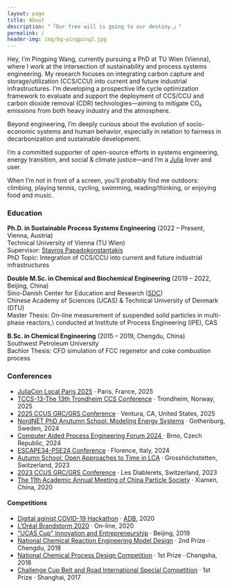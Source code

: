 ```yaml
---
layout: page
title: About
description: "「Our free will is going to our destiny.」"
permalink: /
header-img: img/bg-pingping2.jpg 
---
```

Hey, I’m Pingping Wang, currently pursuing a PhD at TU Wien (Vienna), where I work at the intersection of sustainability and process systems engineering. My research focuses on integrating carbon capture and storage/utilization (CCS/CCU) into current and future industrial infrastructures. I’m developing a prospective life cycle optimization framework to evaluate and support the deployment of CCS/CCU and carbon dioxide removal (CDR) technologies—aiming to mitigate CO₂ emissions from both heavy industry and the atmosphere.

Beyond engineering, I’m deeply curious about the evolution of socio-economic systems and human behavior, especially in relation to fairness in decarbonization and sustainable development.

I’m a committed supporter of open-source efforts in systems engineering, energy transition, and social & climate justice—and I’m a [Julia](https://julialang.org/) lover and user.

When I’m not in front of a screen, you’ll probably find me outdoors: climbing, playing tennis, cycling, swimming, reading/thinking, or enjoying food and music.
### Education
**Ph.D. in Sustainable Process Systems Engineering** (2022 – Present, Vienna, Austria)  
Technical University of Vienna (TU Wien) <br>
Supervisor: [Stavros Papadokonstantakis](https://scholar.google.com/citations?hl=en&user=iILdo5cAAAAJ) <br>
PhD Topic: Integration of CCS/CCU into current and future industrial infrastructures <br>



**Double M.Sc. in Chemical and Biochemical Engineering** (2019 – 2022, Beijing, China)  
Sino-Danish Center for Education and Research ([SDC](https://sdc.university/)) <br>
Chinese Academy of Sciences (UCAS) & Technical University of Denmark (DTU) <br>
Master Thesis: On-line measurement of suspended solid particles in multi-phase reactors,\\
conducted at Institute of Process Engineering (IPE), CAS <br>


**B.Sc. in Chemical Engineering** (2015 – 2019, Chengdu, China)  
Southwest Petroleum University <br>
Bachlor Thesis: CFD simulation of FCC regenetor and coke combustion process

### Conferences 

- [JuliaCon Local Paris 2025](https://juliacon.org/local/paris2025/) · Paris, France, 2025
- [TCCS-13-The 13th Trondheim CCS Conference](https://tccs.no/) · Trondheim, Norway, 2025
- [2025 CCUS GRC/GRS Conference](https://www.grc.org/carbon-capture-utilization-and-storage-conference/2025/) · Ventura, CA, United States, 2025
- [NordNET PhD Anutumn School: Modeling Energy Systems](https://csei.eu/event/nordnet-autumn-school-2024/) · Gothenburg, Sweden, 2024
- [Computer Aided Process Engineering Forum 2024 ](https://conferencespil.com/spil24/) · Brno, Czech Republic, 2024
- [ESCAPE34-PSE24 Conference](https://www.aidic.it/escape34-pse24/) · Florence, Italy, 2024
- [Autumn School: Open Approaches to Time in LCA](https://www.d-d-s.ch/schools/fall-23/index.html) · Grosshöchstetten, Switzerland, 2023
- [2023 CCUS GRC/GRS Conference](https://www.grc.org/carbon-capture-utilization-and-storage-conference/2023/) · Les Diablerets, Switzerland, 2023
- [The 11th Academic Annual Meeting of China Particle Society](https://www.csp.org.cn/) · Xiamen, China, 2020

#### Competitions

- [Digital aginist COVID-19 Hackathon](https://challenges.adb.org/en) · [ADB](https://challenges.adb.org/en), 2020
- [L’Oréal Brandstorm 2020](https://www.loreal.com/en/brandstorm/) · On-line, 2020
- ["UCAS Cup" Innovation and Entrepreneurship](https://english.ucas.ac.cn/) · Beijing, 2019
- [National Chemical Reaction Engineering Model Design](https://i-chemreaeng.scu.edu.cn/) · 2nd Prize · Chengdu, 2018
- [National Chemical Process Design Competition](https://www.ciesc.cn/site/term/28.html) · 1st Prize ·  Changsha, 2018
- [Challenge Cup Belt and Road International Special Competition](https://yidaiyilu.tiaozhanbei.net/) · 1st Prize · Shanghai, 2017
